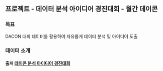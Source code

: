 ## 프로젝트 - 데이터 분석 아이디어 경진대회 - 월간 데이콘
### 목표
DACON 대회 데이터를 활용하여 자유롭게 데이터 분석 및 아이디어 도출

### 데이터 소개<br>


#### 출처 <a href = 'https://dacon.io/competitions/official/236198/overview/description'>데이콘 분석 아이디어 경진대회</a>
